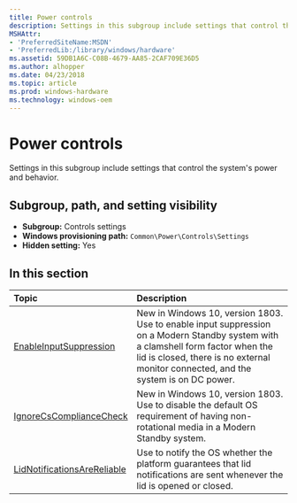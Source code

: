 ```yaml
---
title: Power controls
description: Settings in this subgroup include settings that control the system's power and behavior.
MSHAttr:
- 'PreferredSiteName:MSDN'
- 'PreferredLib:/library/windows/hardware'
ms.assetid: 59DB1A6C-C08B-4679-AA85-2CAF709E36D5
ms.author: alhopper
ms.date: 04/23/2018
ms.topic: article
ms.prod: windows-hardware
ms.technology: windows-oem
---
```

# Power controls

Settings in this subgroup include settings that control the system's power and behavior.

## Subgroup, path, and setting visibility

* **Subgroup:** Controls settings
* **Windows provisioning path:** `Common\Power\Controls\Settings`
* **Hidden setting:** Yes

## In this section

| Topic                                         | Description                                                       |
|:----------------------------------------------|:------------------------------------------------------------------|
| [EnableInputSuppression](power-controls-enableinputsuppression.md)      | New in Windows 10, version 1803. Use to enable input suppression on a Modern Standby system with a clamshell form factor when the lid is closed, there is no external monitor connected, and the system is on DC power.  |
| [IgnoreCsComplianceCheck](power-controls-ignorecscompliancecheck.md) | New in Windows 10, version 1803. Use to disable the default OS requirement of having non-rotational media in a Modern Standby system.    |
| [LidNotificationsAreReliable](power-controls-lidnotificationsarereliable.md) | Use to notify the OS whether the platform guarantees that lid notifications are sent whenever the lid is opened or closed. |
